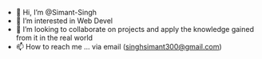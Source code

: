 - 👋 Hi, I’m @Simant-Singh
- 👀 I’m interested in Web Devel
- 💞️ I’m looking to collaborate on projects and apply the knowledge gained from it in the real world
- 📫 How to reach me ... via email (singhsimant300@gmail.com)

<!---
Simant-Singh/Simant-Singh is a ✨ special ✨ repository because its `README.md` (this file) appears on your GitHub profile.
You can click the Preview link to take a look at your changes.
--->
